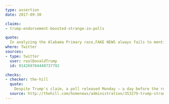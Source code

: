 ```yaml
---
type: assertion
date: 2017-09-30

claims:
- trump-endorsement-boosted-strange-in-polls

quote:
  In analyzing the Alabama Primary race,FAKE NEWS always fails to mention that the candidate I endorsed went up MANY points after endorsement!
where: Twitter
sources:
- type: twitter
  user: realDonaldTrump
  id: 914269704440737792

checks:
- checker: the-hill
  quote:
    Despite Trump's claim, a poll released Monday – a day before the runoff election – showed that the president's endorsement [had little effect on the race](http://thehill.com/homenews/campaign/352277-moore-leading-strange-by-11-points-in-poll-released-on-eve-of-election) between Strange and Moore.
  source: http://thehill.com/homenews/administration/353279-trump-strange-gained-in-polls-because-of-my-endorsement
---
```


